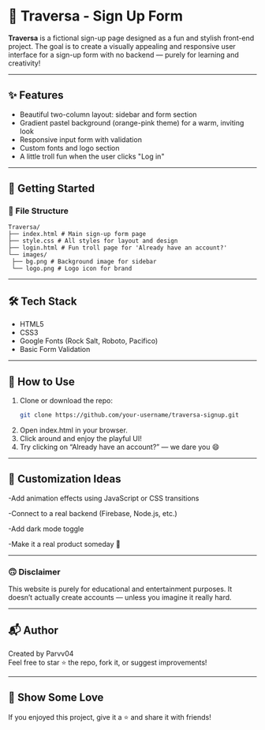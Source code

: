 # 🧡 Traversa - Sign Up Form

**Traversa** is a fictional sign-up page designed as a fun and stylish front-end project. The goal is to create a visually appealing and responsive user interface for a sign-up form with no backend — purely for learning and creativity!

---

## ✨ Features

- Beautiful two-column layout: sidebar and form section
- Gradient pastel background (orange-pink theme) for a warm, inviting look
- Responsive input form with validation
- Custom fonts and logo section
- A little troll fun when the user clicks "Log in"

---

## 🚀 Getting Started

### 📁 File Structure

```
Traversa/
├── index.html # Main sign-up form page
├── style.css # All styles for layout and design
├── login.html # Fun troll page for 'Already have an account?'
└── images/
 ├── bg.png # Background image for sidebar
 └── logo.png # Logo icon for brand
```

---

## 🛠️ Tech Stack

- HTML5
- CSS3
- Google Fonts (Rock Salt, Roboto, Pacifico)
- Basic Form Validation

---

## 🧪 How to Use

1. Clone or download the repo:
   ```bash
   git clone https://github.com/your-username/traversa-signup.git
2. Open index.html in your browser.
3. Click around and enjoy the playful UI!
4. Try clicking on “Already have an account?” — we dare you 😄

---

## 🎨 Customization Ideas

-Add animation effects using JavaScript or CSS transitions

-Connect to a real backend (Firebase, Node.js, etc.)

-Add dark mode toggle

-Make it a real product someday 👀

---

### 🙃 Disclaimer

This website is purely for educational and entertainment purposes. It doesn’t actually create accounts — unless you imagine it really hard.

---

## 📬 Author

Created by Parvv04   
Feel free to star ⭐ the repo, fork it, or suggest improvements!

---
## 🌟 Show Some Love  

If you enjoyed this project, give it a ⭐ and share it with friends!


